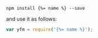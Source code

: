 ```shell
npm install {%= name %} --save
```

and use it as follows:

```js
var yfm = require('{%= name %}');
```